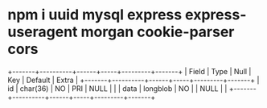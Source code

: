 # npm i uuid mysql express express-useragent morgan cookie-parser cors

+-------+----------+------+-----+---------+-------+
| Field | Type     | Null | Key | Default | Extra |
+-------+----------+------+-----+---------+-------+
| id    | char(36) | NO   | PRI | NULL    |       |
| data  | longblob | NO   |     | NULL    |       |
+-------+----------+------+-----+---------+-------+
